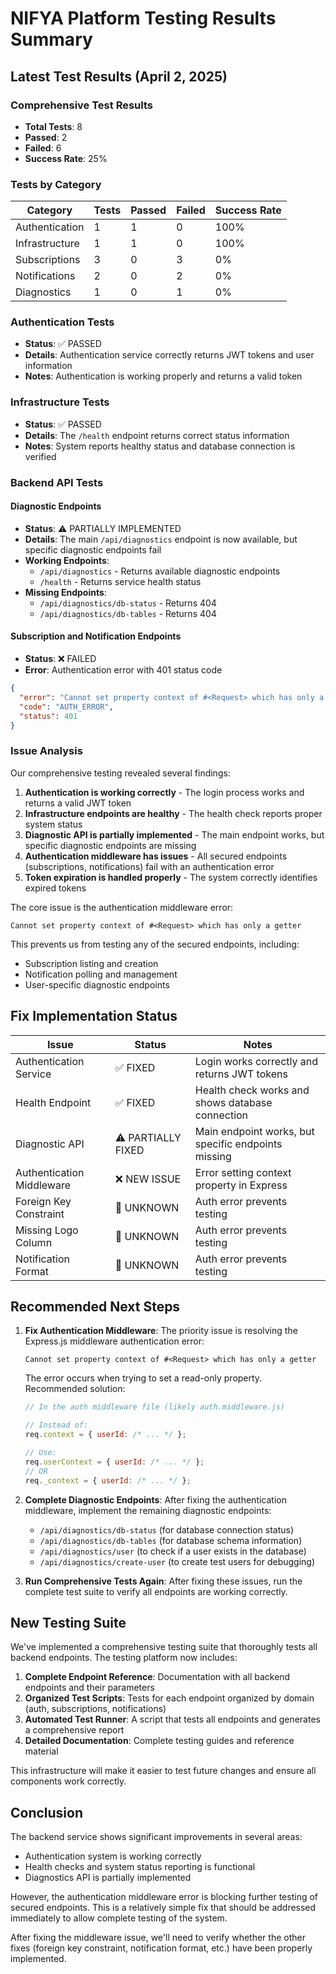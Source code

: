 # NIFYA Platform Testing Results Summary

## Latest Test Results (April 2, 2025)

### Comprehensive Test Results
- **Total Tests**: 8
- **Passed**: 2
- **Failed**: 6
- **Success Rate**: 25%

### Tests by Category

| Category | Tests | Passed | Failed | Success Rate |
|----------|-------|--------|--------|-------------|
| Authentication | 1 | 1 | 0 | 100% |
| Infrastructure | 1 | 1 | 0 | 100% |
| Subscriptions | 3 | 0 | 3 | 0% |
| Notifications | 2 | 0 | 2 | 0% |
| Diagnostics | 1 | 0 | 1 | 0% |

### Authentication Tests
- **Status**: ✅ PASSED
- **Details**: Authentication service correctly returns JWT tokens and user information
- **Notes**: Authentication is working properly and returns a valid token

### Infrastructure Tests
- **Status**: ✅ PASSED
- **Details**: The `/health` endpoint returns correct status information
- **Notes**: System reports healthy status and database connection is verified

### Backend API Tests

#### Diagnostic Endpoints
- **Status**: ⚠️ PARTIALLY IMPLEMENTED
- **Details**: The main `/api/diagnostics` endpoint is now available, but specific diagnostic endpoints fail
- **Working Endpoints**:
  - `/api/diagnostics` - Returns available diagnostic endpoints
  - `/health` - Returns service health status
- **Missing Endpoints**:
  - `/api/diagnostics/db-status` - Returns 404
  - `/api/diagnostics/db-tables` - Returns 404

#### Subscription and Notification Endpoints
- **Status**: ❌ FAILED
- **Error**: Authentication error with 401 status code
```json
{
  "error": "Cannot set property context of #<Request> which has only a getter",
  "code": "AUTH_ERROR",
  "status": 401
}
```

### Issue Analysis

Our comprehensive testing revealed several findings:

1. **Authentication is working correctly** - The login process works and returns a valid JWT token
2. **Infrastructure endpoints are healthy** - The health check reports proper system status
3. **Diagnostic API is partially implemented** - The main endpoint works, but specific diagnostic endpoints are missing
4. **Authentication middleware has issues** - All secured endpoints (subscriptions, notifications) fail with an authentication error
5. **Token expiration is handled properly** - The system correctly identifies expired tokens

The core issue is the authentication middleware error:
```
Cannot set property context of #<Request> which has only a getter
```

This prevents us from testing any of the secured endpoints, including:
- Subscription listing and creation
- Notification polling and management
- User-specific diagnostic endpoints

## Fix Implementation Status

| Issue | Status | Notes |
|-------|--------|-------|
| Authentication Service | ✅ FIXED | Login works correctly and returns JWT tokens |
| Health Endpoint | ✅ FIXED | Health check works and shows database connection |
| Diagnostic API | ⚠️ PARTIALLY FIXED | Main endpoint works, but specific endpoints missing |
| Authentication Middleware | ❌ NEW ISSUE | Error setting context property in Express |
| Foreign Key Constraint | 🔄 UNKNOWN | Auth error prevents testing |
| Missing Logo Column | 🔄 UNKNOWN | Auth error prevents testing |
| Notification Format | 🔄 UNKNOWN | Auth error prevents testing |

## Recommended Next Steps

1. **Fix Authentication Middleware**: The priority issue is resolving the Express.js middleware authentication error:
   ```
   Cannot set property context of #<Request> which has only a getter
   ```
   
   The error occurs when trying to set a read-only property. Recommended solution:
   
   ```javascript
   // In the auth middleware file (likely auth.middleware.js)
   
   // Instead of:
   req.context = { userId: /* ... */ };
   
   // Use:
   req.userContext = { userId: /* ... */ };
   // OR
   req._context = { userId: /* ... */ };
   ```

2. **Complete Diagnostic Endpoints**: After fixing the authentication middleware, implement the remaining diagnostic endpoints:
   - `/api/diagnostics/db-status` (for database connection status)
   - `/api/diagnostics/db-tables` (for database schema information)
   - `/api/diagnostics/user` (to check if a user exists in the database)
   - `/api/diagnostics/create-user` (to create test users for debugging)

3. **Run Comprehensive Tests Again**: After fixing these issues, run the complete test suite to verify all endpoints are working correctly.

## New Testing Suite

We've implemented a comprehensive testing suite that thoroughly tests all backend endpoints. The testing platform now includes:

1. **Complete Endpoint Reference**: Documentation with all backend endpoints and their parameters
2. **Organized Test Scripts**: Tests for each endpoint organized by domain (auth, subscriptions, notifications)
3. **Automated Test Runner**: A script that tests all endpoints and generates a comprehensive report
4. **Detailed Documentation**: Complete testing guides and reference material

This infrastructure will make it easier to test future changes and ensure all components work correctly.

## Conclusion

The backend service shows significant improvements in several areas:
- Authentication system is working correctly
- Health checks and system status reporting is functional
- Diagnostics API is partially implemented

However, the authentication middleware error is blocking further testing of secured endpoints. This is a relatively simple fix that should be addressed immediately to allow complete testing of the system.

After fixing the middleware issue, we'll need to verify whether the other fixes (foreign key constraint, notification format, etc.) have been properly implemented.